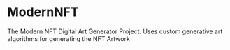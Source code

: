 # ModernNFT
The Modern NFT Digital Art Generator Project. Uses custom generative art algorithms for generating the NFT Artwork
